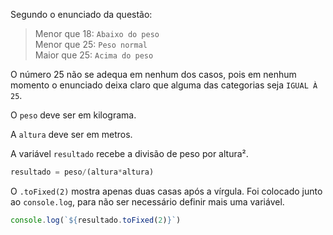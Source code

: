 Segundo o enunciado da questão:
>Menor que 18: `Abaixo do peso`<br>
>Menor que 25: `Peso normal`<br>
>Maior que 25: `Acima do peso`

O número 25 não se adequa em nenhum dos casos, pois em nenhum momento o enunciado deixa claro que alguma das categorias seja `IGUAL À 25`.

O `peso` deve ser em kilograma.

A `altura` deve ser em metros.

A variável `resultado` recebe a divisão de peso por altura².

```js
resultado = peso/(altura*altura)
```

O `.toFixed(2)` mostra apenas duas casas após a vírgula. Foi colocado junto ao `console.log`, para não ser necessário definir mais uma variável.

```js
console.log(`${resultado.toFixed(2)}`)
```
